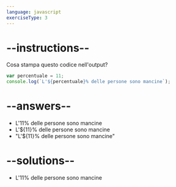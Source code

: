 ```yaml
---
language: javascript
exerciseType: 3
---
```


# --instructions--

Cosa stampa questo codice nell'output?
```javascript
var percentuale = 11;
console.log(`L'${percentuale}% delle persone sono mancine`);
```

# --answers--

- L'11% delle persone sono mancine
- L'${11}% delle persone sono mancine
- "L'${11}% delle persone sono mancine"

# --solutions--

- L'11% delle persone sono mancine

